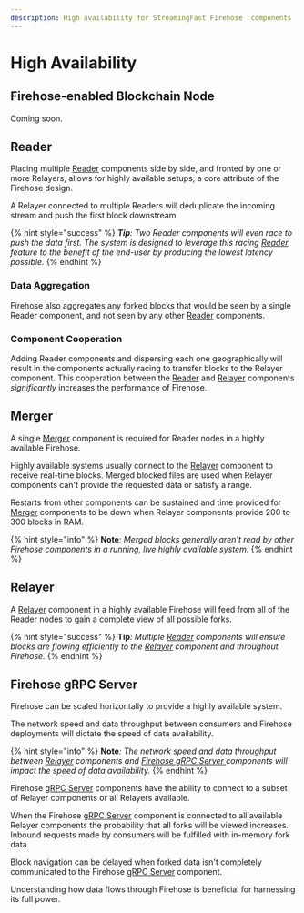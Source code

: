 ```yaml
---
description: High availability for StreamingFast Firehose  components
---
```


# High Availability

## Firehose-enabled Blockchain Node

Coming soon.

## Reader

Placing multiple [Reader](reader.md) components side by side, and fronted by one or more Relayers, allows for highly available setups; a core attribute of the Firehose design.

A Relayer connected to multiple Readers will deduplicate the incoming stream and push the first block downstream.&#x20;

{% hint style="success" %}
_**Tip**: Two Reader components will even race to push the data first. The system is designed to leverage this racing_ [_Reader_](reader.md) _feature to the benefit of the end-user by producing the lowest latency possible._
{% endhint %}

### Data Aggregation

Firehose also aggregates any forked blocks that would be seen by a single Reader component, and not seen by any other [Reader](reader.md) components.

### Component Cooperation

Adding Reader components and dispersing each one geographically will result in the components actually racing to transfer blocks to the Relayer component. This cooperation between the [Reader](reader.md) and [Relayer](relayer.md) components _significantly_ increases the performance of Firehose.&#x20;

## Merger

A single [Merger](merger.md) component is required for Reader nodes in a highly available Firehose.&#x20;

Highly available systems usually connect to the [Relayer](relayer.md) component to receive real-time blocks. Merged blocked files are used when Relayer components can't provide the requested data or satisfy a range.

Restarts from other components can be sustained and time provided for [Merger](merger.md) components to be down when Relayer components provide 200 to 300 blocks in RAM.

{% hint style="info" %}
**Note**_: Merged blocks generally aren't read by other Firehose components in a running, live highly available system._
{% endhint %}

## Relayer

A [Relayer](relayer.md) component in a highly available Firehose will feed from all of the Reader nodes to gain a complete view of all possible forks.

{% hint style="success" %}
**Tip**_: Multiple_ [_Reader_](reader.md) _components will ensure blocks are flowing efficiently to the_ [_Relayer_](relayer.md) _component and throughout Firehose._
{% endhint %}

## Firehose gRPC Server

Firehose can be scaled horizontally to provide a highly available system.&#x20;

The network speed and data throughput between consumers and Firehose deployments will dictate the speed of data availability.&#x20;

{% hint style="info" %}
**Note**_: The network speed and data throughput between_ [_Relayer_](relayer.md) _components and_ [_Firehose gRPC Server_ ](grpc-server.md)_components will impact the speed of data availability._
{% endhint %}

Firehose [gRPC Server](grpc-server.md) components have the ability to connect to a subset of Relayer components or all Relayers available.

When the Firehose [gRPC Server](grpc-server.md) component is connected to all available Relayer components the probability that all forks will be viewed increases. Inbound requests made by consumers will be fulfilled with in-memory fork data.

Block navigation can be delayed when forked data isn't completely communicated to the Firehose [gRPC Server](grpc-server.md) component.&#x20;

Understanding how data flows through Firehose is beneficial for harnessing its full power.&#x20;
